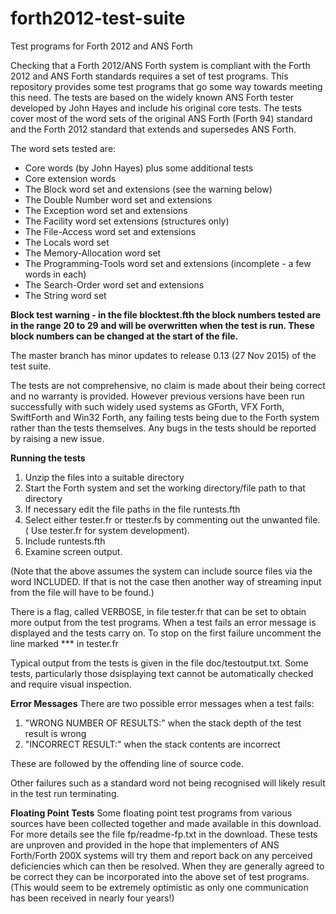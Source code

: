 # forth2012-test-suite
Test programs for Forth 2012 and ANS Forth

Checking that a Forth 2012/ANS Forth system is compliant with the Forth 2012
and ANS Forth standards requires a set of test programs. This repository
provides some test programs that go some way towards meeting this need. The
tests are based on the widely known ANS Forth tester developed by John Hayes
and include his original core tests. The tests cover most of the word sets of
the original ANS Forth (Forth 94) standard and the Forth 2012 standard that
extends and supersedes ANS Forth.

The word sets tested are:
- Core words (by John Hayes) plus some additional tests
- Core extension words
- The Block word set and extensions (see the warning below)
- The Double Number word set and extensions
- The Exception word set and extensions
- The Facility word set extensions (structures only)
- The File-Access word set and extensions
- The Locals word set
- The Memory-Allocation word set
- The Programming-Tools word set and extensions (incomplete - a
  few words in each)
- The Search-Order word set and extensions
- The String word set

**Block test warning - in the file blocktest.fth the block numbers tested are in the range 20 to 29 and will be overwritten when the test is run. These block numbers can be changed at the start of the file.**

The master branch has minor updates to release 0.13 (27 Nov 2015) of the test suite.

The tests are not comprehensive, no claim is made about their being correct and no warranty is provided. However previous versions have been run successfully with such widely used systems as GForth, VFX Forth, SwiftForth and Win32 Forth, any failing tests being due to the Forth system rather than the tests themselves. Any bugs in the tests should be reported by raising a new issue.

**Running the tests**
 1. Unzip the files into a suitable directory
 2. Start the Forth system and set the working directory/file path to that directory
 3. If necessary edit the file paths in the file runtests.fth
 4. Select either tester.fr or ttester.fs by commenting out the unwanted file. ( Use  tester.fr for system development).
 5. Include runtests.fth
 6. Examine screen output.

(Note that the above assumes the system can include source files via the word INCLUDED. If that is not the case then another way of streaming input from the file will have to be found.)

There is a flag, called VERBOSE, in file tester.fr that can be set to obtain more output from the test programs. When a test fails an error message is displayed and the tests carry on. To stop on the first failure uncomment the line marked *** in tester.fr 

Typical output from the tests is given in the file doc/testoutput.txt. Some tests, particularly those dsisplaying text cannot be automatically checked and require visual inspection.

**Error Messages**
 There are two possible error messages when a test fails:
  1. "WRONG NUMBER OF RESULTS:" when the stack depth of the test result is wrong
  2. "INCORRECT RESULT:" when the stack contents are incorrect

These are followed by the offending line of source code. 

Other failures such as a standard word not being recognised will likely result in the test run terminating.

**Floating Point Tests**
Some floating point test programs from various sources have been collected together and made available in this download. For more details see the file fp/readme-fp.txt in the download. These tests are unproven and provided in the hope that implementers of ANS Forth/Forth 200X systems will try them and report back on any perceived deficiencies which can then be resolved. When they are generally agreed to be correct they can be incorporated into the above set of test programs. (This would seem to be extremely optimistic as only one communication has been received in nearly four years!)

